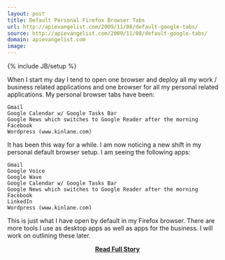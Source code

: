 ```yaml
---
layout: post
title: Default Personal Firefox Browser Tabs
url: http://apievangelist.com/2009/11/08/default-google-tabs/
source: http://apievangelist.com/2009/11/08/default-google-tabs/
domain: apievangelist.com
image: 
---
```

{% include JB/setup %}<p>When I start my day I tend to open one browser and deploy all my work / business related applications and one browser for all my personal related applications.
My personal browser tabs have been:

	Gmail
	Google Calendar w/ Google Tasks Bar
	Google News which switches to Google Reader after the morning
	Facebook
	Wordpress (www.kinlane.com)

It has been this way for a while. I am now noticing a new shift in my personal default browser setup. I am seeing the following apps:

	Gmail
	Google Voice
	Google Wave
	Google Calendar w/ Google Tasks Bar
	Google News which switches to Google Reader after the morning
	Facebook
	LinkedIn
	Wordpress (www.kinlane.com)

This is just what I have open by default in my Firefox browser. There are more tools I use as desktop apps as well as apps for the business.
I will work on outlining these later.</p>
<center><p><a href="http://apievangelist.com/2009/11/08/default-google-tabs/" style='padding:25px; font-sze:18px; font-weight: bold;'>Read Full Story</a></p></center>
